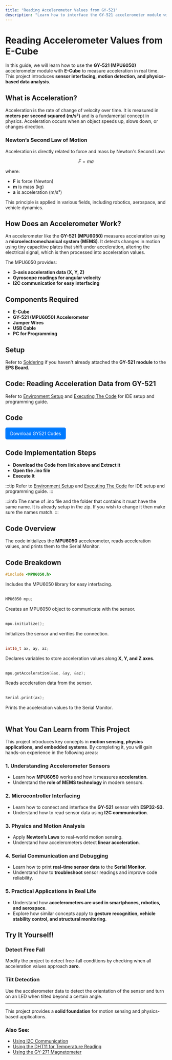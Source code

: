 ```yaml
---
title: "Reading Accelerometer Values from GY-521"
description: "Learn how to interface the GY-521 accelerometer module with E-Cube and read acceleration values."
---
```


# **Reading Accelerometer Values from E-Cube**

In this guide, we will learn how to use the **GY-521 (MPU6050)** accelerometer module with **E-Cube** to measure acceleration in real time. This project introduces **sensor interfacing, motion detection, and physics-based data analysis**.

## **What is Acceleration?**
Acceleration is the rate of change of velocity over time. It is measured in **meters per second squared (m/s²)** and is a fundamental concept in physics. Acceleration occurs when an object speeds up, slows down, or changes direction. 

### **Newton’s Second Law of Motion**
Acceleration is directly related to force and mass by Newton's Second Law:

$$ F = ma $$

where:
- **F** is force (Newton)
- **m** is mass (kg)
- **a** is acceleration (m/s²)

This principle is applied in various fields, including robotics, aerospace, and vehicle dynamics.

## **How Does an Accelerometer Work?**
An accelerometer like the **GY-521 (MPU6050)** measures acceleration using a **microelectromechanical system (MEMS)**. It detects changes in motion using tiny capacitive plates that shift under acceleration, altering the electrical signal, which is then processed into acceleration values.

The MPU6050 provides:
- **3-axis acceleration data (X, Y, Z)**
- **Gyroscope readings for angular velocity**
- **I2C communication for easy interfacing**

## **Components Required**
- **E-Cube**
- **GY-521 (MPU6050) Accelerometer**
- **Jumper Wires**
- **USB Cable**
- **PC for Programming**

## **Setup**
Refer to [Soldering](/en/assembly/soldering.md) if you haven't already attached the **GY-521 module** to the **EPS Board**.

## **Code: Reading Acceleration Data from GY-521**

Refer to [Environment Setup](/en/operationguide/environmentsetup.md) and [Executing The Code](/en/operationguide/executingthecode.md) for IDE setup and programming guide.

## Code

<a href="/public/GY521-main.zip" download style="display: inline-block; padding: 10px 15px; background: #007bff; color: white; text-decoration: none; border-radius: 5px;">
Download GY521 Codes
</a>

## Code Implementation Steps

- **Download the Code from link above and Extract it**
- **Open the .ino file**
- **Execute It**

:::tip
Refer to [Environment Setup](/en/operationguide/environmentsetup.md) and [Executing The Code](/en/operationguide/executingthecode.md) for IDE setup and programming guide.
:::

:::info
The name of .ino file and the folder that contains it must have the same name. It is already setup in the zip. If you wish to change it then make sure the names match.
:::

## **Code Overview**
The code initializes the **MPU6050** accelerometer, reads acceleration values, and prints them to the Serial Monitor.

## **Code Breakdown**

```cpp
#include <MPU6050.h>
```
Includes the MPU6050 library for easy interfacing.<br><br>

```cpp
MPU6050 mpu;
```
Creates an MPU6050 object to communicate with the sensor.<br><br>

```cpp
mpu.initialize();
```
Initializes the sensor and verifies the connection.<br><br>

```cpp
int16_t ax, ay, az;
```
Declares variables to store acceleration values along **X, Y, and Z axes**.<br><br>

```cpp
mpu.getAcceleration(&ax, &ay, &az);
```
Reads acceleration data from the sensor.<br><br>

```cpp
Serial.print(ax);
```
Prints the acceleration values to the Serial Monitor.<br><br>

## **What You Can Learn from This Project**  
This project introduces key concepts in **motion sensing, physics applications, and embedded systems**. By completing it, you will gain hands-on experience in the following areas:  

### **1. Understanding Accelerometer Sensors**  
- Learn how **MPU6050** works and how it measures **acceleration**.  
- Understand the **role of MEMS technology** in modern sensors.  

### **2. Microcontroller Interfacing**  
- Learn how to connect and interface the **GY-521** sensor with **ESP32-S3**.  
- Understand how to read sensor data using **I2C communication**.  

### **3. Physics and Motion Analysis**  
- Apply **Newton’s Laws** to real-world motion sensing.  
- Understand how accelerometers detect **linear acceleration**.  

### **4. Serial Communication and Debugging**  
- Learn how to print **real-time sensor data** to the **Serial Monitor**.  
- Understand how to **troubleshoot** sensor readings and improve code reliability.  

### **5. Practical Applications in Real Life**  
- Understand how **accelerometers are used in smartphones, robotics, and aerospace**.  
- Explore how similar concepts apply to **gesture recognition, vehicle stability control, and structural monitoring**.  

## **Try It Yourself!**

### **Detect Free Fall**  
Modify the project to detect free-fall conditions by checking when all acceleration values approach **zero**.

### **Tilt Detection**  
Use the accelerometer data to detect the orientation of the sensor and turn on an LED when tilted beyond a certain angle.

---
This project provides a **solid foundation** for motion sensing and physics-based applications.  

### **Also See:**
- [Using I2C Communication](/en/experiments/gpiosensor/i2c_communication)  
- [Using the DHT11 for Temperature Reading](/en/experiments/gpiosensor/temp_reading_dht11)
- [Using the GY-271 Magnetometer](/en/experiments/gpiosensor/motion_detector)
